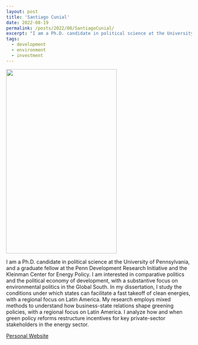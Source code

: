 ```yaml
---
layout: post
title: 'Santiago Cunial'
date: 2022-08-19
permalink: /posts/2022/08/SantiagoCunial/
excerpt: "I am a Ph.D. candidate in political science at the University of Pennsylvania, and a graduate fellow at the Penn Development Research Initiative and the Kleinman Center for Energy Policy. I am interested in comparative politics and the political economy of development, with a substantive focus on environmental politics in the Global South. In my dissertation, I study the conditions under which states can facilitate a fast takeoff of clean energies, with a regional focus on Latin America. My research employs mixed methods to understand how business-state relations shape greening policies, with a regional focus on Latin America. I analyze how and when green policy reforms restructure incentives for key private-sector stakeholders in the energy sector."
tags:
  - development
  - environment
  - investment
---
```

<img src="https://gsipe-workshop.github.io/images/CUNIAL_SANTIAGO - Santiago Cunial.jpeg" width="300" height="500" />


I am a Ph.D. candidate in political science at the University of Pennsylvania, and a graduate fellow at the Penn Development Research Initiative and the Kleinman Center for Energy Policy. I am interested in comparative politics and the political economy of development, with a substantive focus on environmental politics in the Global South. In my dissertation, I study the conditions under which states can facilitate a fast takeoff of clean energies, with a regional focus on Latin America. My research employs mixed methods to understand how business-state relations shape greening policies, with a regional focus on Latin America. I analyze how and when green policy reforms restructure incentives for key private-sector stakeholders in the energy sector.

<a href= "https://web.sas.upenn.edu/scunial/">Personal Website</a>
